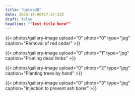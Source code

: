 ```yaml
---
title: "Upload0"
date: 2020-10-06T17:37:33Z
draft: false
headline: ""Test title here""
---
```

{{< photos/gallery-image upload="0" photo="0" type="jpg" caption="Removal of red cedar" >}}

<!--more-->

{{< photos/gallery-image upload="0" photo="1" type="jpg" caption="Pruning dead limbs" >}}

{{< photos/gallery-image upload="0" photo="2" type="jpg" caption="Planting trees by hand" >}}

{{< photos/gallery-image upload="0" photo="3" type="jpg" caption="Injection to prevent ash borer" >}}

